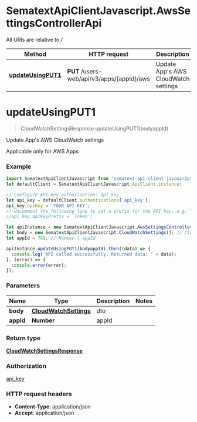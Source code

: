 # SematextApiClientJavascript.AwsSettingsControllerApi

All URIs are relative to */*

| Method                                                             | HTTP request                               | Description                               |
| ------------------------------------------------------------------ | ------------------------------------------ | ----------------------------------------- |
| [**updateUsingPUT1**](AwsSettingsControllerApi.md#updateUsingPUT1) | **PUT** /users-web/api/v3/apps/{appId}/aws | Update App&#x27;s AWS CloudWatch settings |

<a name="updateUsingPUT1"></a>
# **updateUsingPUT1**
> CloudWatchSettingsResponse updateUsingPUT1(bodyappId)

Update App&#x27;s AWS CloudWatch settings

Applicable only for AWS Apps

### Example
```javascript
import SematextApiClientJavascript from 'sematext-api-client-javascript';
let defaultClient = SematextApiClientJavascript.ApiClient.instance;

// Configure API key authorization: api_key
let api_key = defaultClient.authentications['api_key'];
api_key.apiKey = 'YOUR API KEY';
// Uncomment the following line to set a prefix for the API key, e.g. "Token" (defaults to null)
//api_key.apiKeyPrefix = 'Token';

let apiInstance = new SematextApiClientJavascript.AwsSettingsControllerApi();
let body = new SematextApiClientJavascript.CloudWatchSettings(); // CloudWatchSettings | dto
let appId = 789; // Number | appId

apiInstance.updateUsingPUT1(bodyappId).then((data) => {
  console.log('API called successfully. Returned data: ' + data);
}, (error) => {
  console.error(error);
});

```

### Parameters

| Name      | Type                                            | Description | Notes |
| --------- | ----------------------------------------------- | ----------- | ----- |
| **body**  | [**CloudWatchSettings**](CloudWatchSettings.md) | dto         |
| **appId** | **Number**                                      | appId       |

### Return type

[**CloudWatchSettingsResponse**](CloudWatchSettingsResponse.md)

### Authorization

[api_key](../README.md#api_key)

### HTTP request headers

 - **Content-Type**: application/json
 - **Accept**: application/json
